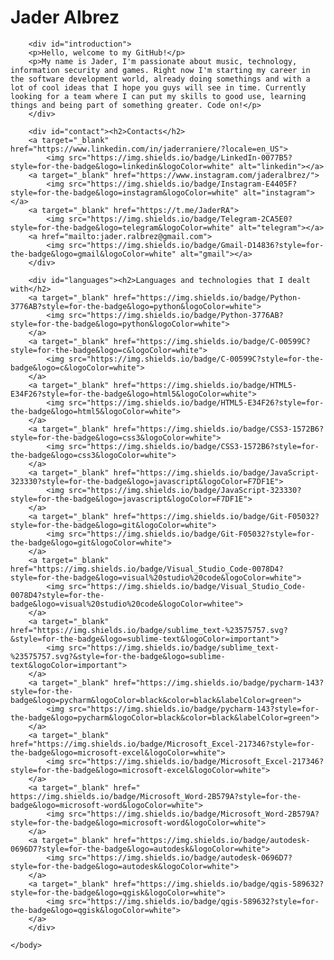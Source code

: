 <!DOCTYPE html>
<html>
    <body>
        <h1>Jader Albrez</h1>
        
        <div id="introduction">
        <p>Hello, welcome to my GitHub!</p>
        <p>My name is Jader, I'm passionate about music, technology, information security and games. Right now I'm starting my career in the software development world, already doing somethings and with a lot of cool ideas that I hope you guys will see in time. Currently looking for a team where I can put my skills to good use, learning things and being part of something greater. Code on!</p>
        </div>
        
        <div id="contact"><h2>Contacts</h2>
        <a target="_blank" href="https://www.linkedin.com/in/jaderraniere/?locale=en_US">
            <img src="https://img.shields.io/badge/LinkedIn-0077B5?style=for-the-badge&logo=linkedin&logoColor=white" alt="linkedin"></a>
        <a target="_blank" href="https://www.instagram.com/jaderalbrez/">
            <img src="https://img.shields.io/badge/Instagram-E4405F?style=for-the-badge&logo=instagram&logoColor=white" alt="instagram"></a>
        <a target="_blank" href="https://t.me/JaderRA">
            <img src="https://img.shields.io/badge/Telegram-2CA5E0?style=for-the-badge&logo=telegram&logoColor=white" alt="telegram"></a>
        <a href="mailto:jader.ralbrez@gmail.com">
            <img src="https://img.shields.io/badge/Gmail-D14836?style=for-the-badge&logo=gmail&logoColor=white" alt="gmail"></a>
        </div>
        
        <div id="languages"><h2>Languages and technologies that I dealt with</h2>
        <a target="_blank" href="https://img.shields.io/badge/Python-3776AB?style=for-the-badge&logo=python&logoColor=white">
            <img src="https://img.shields.io/badge/Python-3776AB?style=for-the-badge&logo=python&logoColor=white">
        </a>
        <a target="_blank" href="https://img.shields.io/badge/C-00599C?style=for-the-badge&logo=c&logoColor=white">
            <img src="https://img.shields.io/badge/C-00599C?style=for-the-badge&logo=c&logoColor=white">
        </a>
        <a target="_blank" href="https://img.shields.io/badge/HTML5-E34F26?style=for-the-badge&logo=html5&logoColor=white">
            <img src="https://img.shields.io/badge/HTML5-E34F26?style=for-the-badge&logo=html5&logoColor=white">
        </a>
        <a target="_blank" href="https://img.shields.io/badge/CSS3-1572B6?style=for-the-badge&logo=css3&logoColor=white">
            <img src="https://img.shields.io/badge/CSS3-1572B6?style=for-the-badge&logo=css3&logoColor=white">
        </a>
        <a target="_blank" href="https://img.shields.io/badge/JavaScript-323330?style=for-the-badge&logo=javascript&logoColor=F7DF1E">
            <img src="https://img.shields.io/badge/JavaScript-323330?style=for-the-badge&logo=javascript&logoColor=F7DF1E">
        </a>
        <a target="_blank" href="https://img.shields.io/badge/Git-F05032?style=for-the-badge&logo=git&logoColor=white">
            <img src="https://img.shields.io/badge/Git-F05032?style=for-the-badge&logo=git&logoColor=white">
        </a>
        <a target="_blank" href="https://img.shields.io/badge/Visual_Studio_Code-0078D4?style=for-the-badge&logo=visual%20studio%20code&logoColor=white">
            <img src="https://img.shields.io/badge/Visual_Studio_Code-0078D4?style=for-the-badge&logo=visual%20studio%20code&logoColor=whitee">
        </a>
        <a target="_blank" href="https://img.shields.io/badge/sublime_text-%23575757.svg?&style=for-the-badge&logo=sublime-text&logoColor=important">
            <img src="https://img.shields.io/badge/sublime_text-%23575757.svg?&style=for-the-badge&logo=sublime-text&logoColor=important">
        </a>
        <a target="_blank" href="https://img.shields.io/badge/pycharm-143?style=for-the-badge&logo=pycharm&logoColor=black&color=black&labelColor=green">
            <img src="https://img.shields.io/badge/pycharm-143?style=for-the-badge&logo=pycharm&logoColor=black&color=black&labelColor=green">
        </a>
        <a target="_blank" href="https://img.shields.io/badge/Microsoft_Excel-217346?style=for-the-badge&logo=microsoft-excel&logoColor=white">
            <img src="https://img.shields.io/badge/Microsoft_Excel-217346?style=for-the-badge&logo=microsoft-excel&logoColor=white">
        </a>
        <a target="_blank" href="	https://img.shields.io/badge/Microsoft_Word-2B579A?style=for-the-badge&logo=microsoft-word&logoColor=white">
            <img src="https://img.shields.io/badge/Microsoft_Word-2B579A?style=for-the-badge&logo=microsoft-word&logoColor=white">
        </a>
        <a target="_blank" href="https://img.shields.io/badge/autodesk-0696D7?style=for-the-badge&logo=autodesk&logoColor=white">
            <img src="https://img.shields.io/badge/autodesk-0696D7?style=for-the-badge&logo=autodesk&logoColor=white">
        </a>
        <a target="_blank" href="https://img.shields.io/badge/qgis-589632?style=for-the-badge&logo=qgisk&logoColor=white">
            <img src="https://img.shields.io/badge/qgis-589632?style=for-the-badge&logo=qgisk&logoColor=white">
        </a>
        </div>
 
    </body>
 </html>
  

  
      

       

    
      
      
